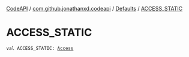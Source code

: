 [CodeAPI](../../index.md) / [com.github.jonathanxd.codeapi](../index.md) / [Defaults](index.md) / [ACCESS_STATIC](.)

# ACCESS_STATIC

`val ACCESS_STATIC: `[`Access`](../../com.github.jonathanxd.codeapi.base/-access/index.md)